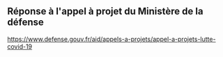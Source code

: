 ## Réponse à l'appel à projet du Ministère de la défense

<https://www.defense.gouv.fr/aid/appels-a-projets/appel-a-projets-lutte-covid-19>


